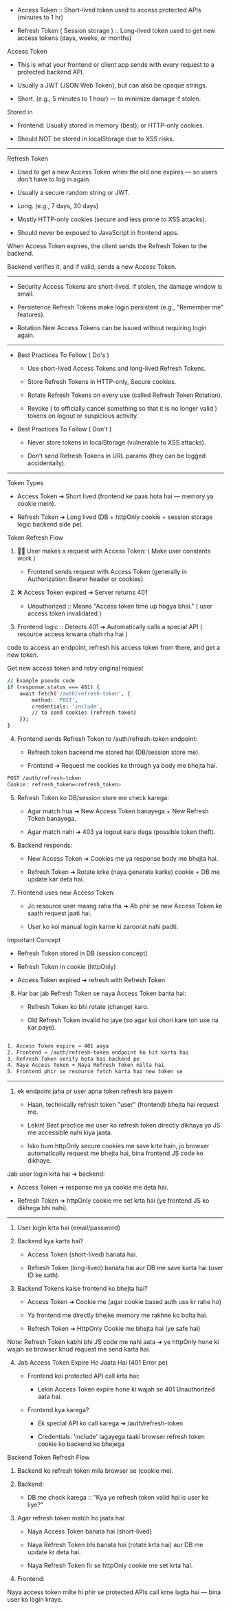 - Access Token ::	Short-lived token used to access protected APIs	 (minutes to 1 hr)

- Refresh Token ( Session storage )	:: Long-lived token used to get new access tokens	(days, weeks, or months)


Access Token 
   
   - This is what your frontend or client app sends with every request to a protected backend API.

  - Usually a JWT (JSON Web Token), but can also be opaque strings.

  - Short. (e.g., 5 minutes to 1 hour) — to minimize damage if stolen.



Stored in
   
   - Frontend: Usually stored in memory (best), or HTTP-only cookies.

   - Should NOT be stored in localStorage due to XSS risks.


---------------------------------------------------


Refresh Token

   - Used to get a new Access Token when the old one expires — so users don't have to log in again.

   - Usually a secure random string or JWT.

   - Long. (e.g., 7 days, 30 days)


   - Mostly HTTP-only cookies (secure and less prone to XSS attacks).

   - Should never be exposed to JavaScript in frontend apps.



When Access Token expires, the client sends the Refresh Token to the backend.

Backend verifies it, and if valid, sends a new Access Token.


---------------------------------------------------


  - Security	Access Tokens are short-lived. If stolen, the damage window is small.

  - Persistence	Refresh Tokens make login persistent (e.g., "Remember me" features).

  - Rotation	New Access Tokens can be issued without requiring login again.

---------------------------------------------------


- Best Practices To Follow ( Do's )

    - Use short-lived Access Tokens and long-lived Refresh Tokens.

    - Store Refresh Tokens in HTTP-only, Secure cookies.

    - Rotate Refresh Tokens on every use (called Refresh Token Rotation).

    - Revoke ( to officially cancel something so that it is no longer valid ) tokens on logout or suspicious activity.


- Best Practices To Follow ( Don't )

    - Never store tokens in localStorage (vulnerable to XSS attacks).

    - Don’t send Refresh Tokens in URL params (they can be logged accidentally).


---------------------------------------------------


Token Types

  - Access Token ➔ Short lived (frontend ke paas hota hai — memory ya cookie mein).

  - Refresh Token ➔ Long lived (DB + httpOnly cookie + session storage logic backend side pe).



Token Refresh Flow

1. 🧑‍💻 User makes a request with Access Token: ( Make user constants work )
   
   - Frontend sends request with Access Token (generally in Authorization: Bearer <token> header or cookies).

2. ❌ Access Token expired ➔ Server returns 401 

    - Unauthorized :: Means "Access token time up hogya bhai." (  user access token invalidated )


3. Frontend logic :: Detects 401 ➔ Automatically calls a special API ( resource access krwana chah rha hai  )


code to access an endpoint, refresh his access token from there, and get a new token.

Get new access token and retry original request


```bash
// Example pseudo code
if (response.status === 401) {
    await fetch('/auth/refresh-token', {
        method: 'POST',
        credentials: 'include',  
        // to send cookies (refresh token)
    });
}
```


4. Frontend sends Refresh Token to /auth/refresh-token endpoint:

     - Refresh token backend me stored hai (DB/session store me).

     - Frontend ➔ Request me cookies ke through ya body me bhejta hai.


```bash
POST /auth/refresh-token
Cookie: refresh_token=<refresh_token>
```

5. Refresh Token ko DB/session store me check karega:

    - Agar match hua ➔ New Access Token banayega + New Refresh Token banayega.

    - Agar match nahi ➔ 403 ya logout kara dega (possible token theft).


6. Backend responds:

    - New Access Token ➔ Cookies me ya response body me bhejta hai.

    - Refresh Token ➔ Rotate krke (naya generate karke) cookie + DB me update kar deta hai.


7.  Frontend uses new Access Token:

     - Jo resource user maang raha tha ➔ Ab phir se new Access Token ke saath request jaati hai.

     - User ko koi manual login karne ki zaroorat nahi padti.




 Important Concept 

   - Refresh Token stored in DB (session concept)

   - Refresh Token in cookie (httpOnly)

   - Access Token expired ➔ refresh with Refresh Token


8. Har bar jab Refresh Token se naya Access Token banta hai:

   - Refresh Token ko bhi rotate (change) karo.

   - Old Refresh Token invalid ho jaye (so agar koi chori kare toh use na kar paye).


```bash

1. Access Token expire ➔ 401 aaya
2. Frontend ➔ /auth/refresh-token endpoint ko hit karta hai
3. Refresh Token verify hota hai backend pe
4. Naya Access Token + Naya Refresh Token milta hai
5. Frontend phir se resource fetch karta hai new token se

```

---------------------------------------------------


1. ek endpoint jaha pr user apna token refresh kra payein

    - Haan, technically refresh token "user" (frontend) bhejta hai request me.

    - Lekin! Best practice me user ko refresh token directly dikhaya ya JS me accessible nahi kiya jaata.

    - Isko hum httpOnly secure cookies me save krte hain, jo browser automatically request me bhejta hai, bina frontend JS code ko dikhaye.



Jab user login krta hai ➔ backend:

   - Access Token ➔ response me ya cookie me deta hai.

   - Refresh Token ➔ httpOnly cookie me set krta hai (ye frontend JS ko dikhega bhi nahi).


---------------------------------------------------



1. User login krta hai (email/password)

2. Backend kya karta hai?

      - Access Token (short-lived) banata hai.

      - Refresh Token (long-lived) banata hai aur DB me save karta hai (user ID ke sath).


3. Backend Tokens kaise frontend ko bhejta hai?
  
      - Access Token ➔ Cookie me (agar cookie based auth use kr rahe ho)

      - Ya frontend me directly bhejke memory me rakhne ko bolta hai.

      - Refresh Token ➔ HttpOnly Cookie me bhejta hai (ye safe hai)


Note: Refresh Token kabhi bhi JS code me nahi aata ➔ ye httpOnly hone ki wajah se browser khud request me send karta hai.



4. Jab Access Token Expire Ho Jaata Hai (401 Error pe)

    - Frontend koi protected API call krta hai:

        - Lekin Access Token expire hone ki wajah se 401 Unauthorized aata hai.

    - Frontend kya karega?

        - Ek special API ko call karega ➔ /auth/refresh-token

         - Credentials: 'include' lagayega taaki browser refresh token cookie ko backend ko bhejega


Backend Token Refresh Flow

1. Backend ko refresh token mila browser se (cookie me).

2. Backend:

    - DB me check karega :: "Kya ye refresh token valid hai is user ke liye?"

3. Agar refresh token match ho jaata hai:

     - Naya Access Token banata hai (short-lived)

     - Naya Refresh Token bhi banata hai (rotate krta hai) aur DB me update kr deta hai.

     - Naya Refresh Token fir se httpOnly cookie me set krta hai.

4. Frontend:

Naya access token milte hi phir se protected APIs call krne lagta hai — bina user ko login kraye.


 